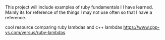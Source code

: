 This project will include examples of ruby fundamentals I I have learned.
Mainly its for reference of the things I may not use often so that I have a reference.

cool resource comparing ruby lambdas and c++ lambdas
https://www.cpp-vs.com/versus/ruby-lambdas
